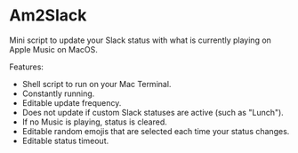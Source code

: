 # Am2Slack
Mini script to update your Slack status with what is currently playing on Apple Music on MacOS.

Features:
- Shell script to run on your Mac Terminal.
- Constantly running.
- Editable update frequency.
- Does not update if custom Slack statuses are active (such as "Lunch").
- If no Music is playing, status is cleared.
- Editable random emojis that are selected each time your status changes.
- Editable status timeout.
